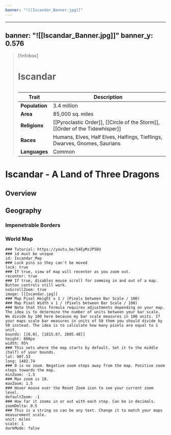 ```yaml
---
banner: "![[Iscandar_Banner.jpg]]"
---
```

---
banner: "![[Iscandar_Banner.jpg]]"
banner_y: 0.576
---
> [!infobox]
> # Iscandar
> ###### 
> | Trait                        | Description                                                                                                               |
> | ---------------------------- | ------------------------------------------------------------------------------------------------------------------------- |
> | **Population**        | 3.4 million                                                                  |
> | **Area**                | 85,000 sq. miles                           |
> | **Religions**                 |   [[Pyroclastic Order]], [[Circle of the Storm]], [[Order of the Tidewhisper]]                                                    |
> | **Races**            | Humans, Elves, Half Elves, Halfings, Tieflings, Dwarves, Gnomes, Saurians |
> | **Languages**                 | Common                                                                                                                   |
# Iscandar - A Land of Three Dragons
## Overview

## Geography
### Impenetrable Borders 
### World Map
```leaflet
### Tutorial: https://youtu.be/54EyMzJP5DU
### id must be unique
id: Iscandar_Map
### Lock pins so they can't be moved
lock: true
### If true, view of map will recenter as you zoom out. 
recenter: true
### If true, disables mouse scroll for zomming in and out of a map. Button controls still work. 
noScrollZoom: true
image: [[Iscandar.jpg]]
### Map Pixel Height x 1 / (Pixels between Bar Scale / 100)
### Map Pixel Width x 1 / (Pixels between Bar Scale / 100) 
### Note that this formula requires adjustments depending on your map. The idea is to determine the number of units between your bar scale. We divide by 100 here because my bar scale measures in 100 units. If your maps scale bar measures in units of 50 them you should divide by 50 instead. The idea is to calculate how many pixels are equal to 1 unit. 
bounds: [[0,0], [1815.07, 2805.48]]
height: 800px
width: 95%
### This sets where the map starts by default. Set it to the middle (half) of your bounds. 
lat: 907.53
long: 1402.74
### 0 is no zoom. Negative zoom steps away from the map. Positive zoom steps towards the map. 
minZoom: -1.5
### Max zoom is 18. 
maxZoom: 1.5
### Hover mouse over the Reset Zoom icon to see your current zoom level. 
defaultZoom: -1
### How far it zooms in or out with each step. Can be in decimals. 
zoomDelta: 0.5
### This is a string so can be any text. Change it to match your maps measurement scale. 
unit: miles
scale: 1
darkMode: false
```
